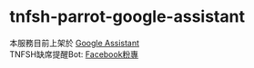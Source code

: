 # tnfsh-parrot-google-assistant
 
本服務目前上架於 [Google Assistant](https://tnfsh.page.link/gas)  
TNFSH缺席提醒Bot: [Facebook粉專](https://www.facebook.com/TNFSHabsence)